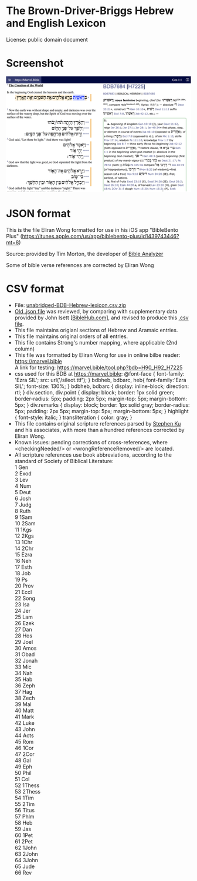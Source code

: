 # The Brown-Driver-Briggs Hebrew and English Lexicon

License: public domain document

# Screenshot

<img src="screenshot.png">

# JSON format

This is the file Eliran Wong formatted for use in his iOS app "BibleBento Plus" (<a href='https://itunes.apple.com/us/app/biblebento-plus/id1439743446?mt=8'>https://itunes.apple.com/us/app/biblebento-plus/id1439743446?mt=8</a>)

Source: provided by Tim Morton, the developer of <a href='https://www.bibleanalyzer.com'>Bible Analyzer</a>

Some of bible verse references are corrected by Eliran Wong

# CSV format

- File: <a href='https://github.com/eliranwong/unabridged-BDB-Hebrew-lexicon/blob/master/unabridged-BDB-Hebrew-lexicon.csv.zip'>unabridged-BDB-Hebrew-lexicon.csv.zip</a>
- <a href='https://github.com/eliranwong/unabridged-BDB-Hebrew-lexicon/blob/master/DictBDB.json'>Old .json file</a> was reviewed, by comparing with supplementary data provided by John Isett [<a href='https://BibleHub.com'>BibleHub.com</a>], and revised to produce this <a href='https://github.com/eliranwong/unabridged-BDB-Hebrew-lexicon/blob/master/unabridged-BDB-Hebrew-lexicon.csv.zip'>.csv file</a>.
- This file maintains origianl sections of Hebrew and Aramaic entries.
- This file maintains original orders of all entries.
- This file contains Strong's number mapping, where applicable (2nd column)
- This file was formatted by Eliran Wong for use in online bilbe reader: <a href='https://marvel.bible'>https://marvel.bible</a>
<br>A link for testing: <a href='https://marvel.bible/tool.php?bdb=H90_H92_H7225'>https://marvel.bible/tool.php?bdb=H90_H92_H7225</a>
- css used for this BDB at  <a href='https://marvel.bible'>https://marvel.bible</a>: @font-face { font-family: 'Ezra SIL'; src: url('/sileot.ttf'); } bdbheb, bdbarc, heb{ font-family:'Ezra SIL'; font-size: 130%; } bdbheb, bdbarc { display: inline-block; direction: rtl; } div.section, div.point { display: block; border: 1px solid green; border-radius: 5px; padding: 2px 5px; margin-top: 5px; margin-bottom: 5px; } div.remarks { display: block; border: 1px solid gray; border-radius: 5px; padding: 2px 5px; margin-top: 5px; margin-bottom: 5px; } highlight { font-style: italic; } transliteration { color: gray; }
- This file contains original scripture references parsed by <a href='https://github.com/stephen-ku'>Stephen Ku</a> and his associates, with more than a hundred references corrected by Eliran Wong.
- Known issues: pending corrections of cross-references, where &lt;checkingNeeded/&gt; or &lt;wrongReferenceRemoved/&gt; are located.
- All scripture references use book abbreviations, according to the standard of Society of Biblical Literature:<br>
1	Gen<br>
2	Exod<br>
3	Lev<br>
4	Num<br>
5	Deut<br>
6	Josh<br>
7	Judg<br>
8	Ruth<br>
9	1Sam<br>
10	2Sam<br>
11	1Kgs<br>
12	2Kgs<br>
13	1Chr<br>
14	2Chr<br>
15	Ezra<br>
16	Neh<br>
17	Esth<br>
18	Job<br>
19	Ps<br>
20	Prov<br>
21	Eccl<br>
22	Song<br>
23	Isa<br>
24	Jer<br>
25	Lam<br>
26	Ezek<br>
27	Dan<br>
28	Hos<br>
29	Joel<br>
30	Amos<br>
31	Obad<br>
32	Jonah<br>
33	Mic<br>
34	Nah<br>
35	Hab<br>
36	Zeph<br>
37	Hag<br>
38	Zech<br>
39	Mal<br>
40	Matt<br>
41	Mark<br>
42	Luke<br>
43	John<br>
44	Acts<br>
45	Rom<br>
46	1Cor<br>
47	2Cor<br>
48	Gal<br>
49	Eph<br>
50	Phil<br>
51	Col<br>
52	1Thess<br>
53	2Thess<br>
54	1Tim<br>
55	2Tim<br>
56	Titus<br>
57	Phlm<br>
58	Heb<br>
59	Jas<br>
60	1Pet<br>
61	2Pet<br>
62	1John<br>
63	2John<br>
64	3John<br>
65	Jude<br>
66	Rev<br>

